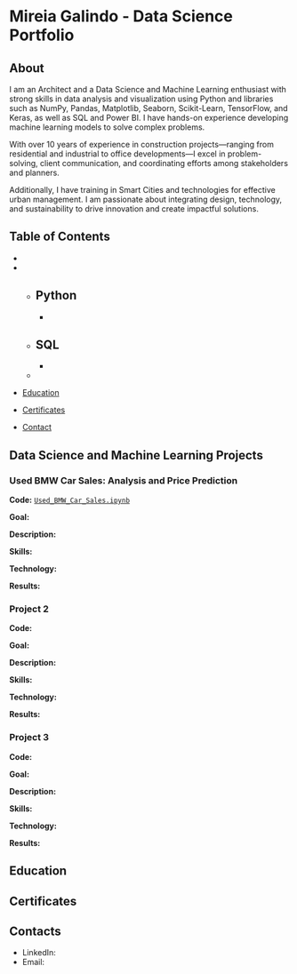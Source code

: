 # Mireia Galindo - Data Science Portfolio

## About
I am an Architect and a Data Science and Machine Learning enthusiast with strong skills in data analysis and visualization using Python and libraries such as NumPy, Pandas, Matplotlib, Seaborn, Scikit-Learn, TensorFlow, and Keras, as well as SQL and Power BI. I have hands-on experience developing machine learning models to solve complex problems.

With over 10 years of experience in construction projects—ranging from residential and industrial to office developments—I excel in problem-solving, client communication, and coordinating efforts among stakeholders and planners.

Additionally, I have training in Smart Cities and technologies for effective urban management. I am passionate about integrating design, technology, and sustainability to drive innovation and create impactful solutions.


## Table of Contents
- 
- 
  - Python
    - 
    -  
  - SQL
    - 
    - 
  - 
  


- [Education](https://github.com/mireiagalindo/Data-Science-Portfolio/blob/main/README.md#education)  
- [Certificates](https://github.com/mireiagalindo/Data-Science-Portfolio/blob/main/README.md#certificates)
- [Contact](https://github.com/mireiagalindo/Data-Science-Portfolio/blob/main/README.md#contacts)
## Data Science and Machine Learning Projects

### Used BMW Car Sales: Analysis and Price Prediction
**Code:** [`Used_BMW_Car_Sales.ipynb`](https://github.com/mireiagalindo/portfolio_projects/blob/main/Used_BMW_Car_Sales.ipynb)

**Goal:** 

**Description:** 

**Skills:** 

**Technology:** 

**Results:** 


### Project 2
**Code:** 

**Goal:** 

**Description:** 

**Skills:** 

**Technology:** 

**Results:** 

### Project 3
**Code:** 

**Goal:** 

**Description:** 

**Skills:** 

**Technology:** 

**Results:** 



## Education


## Certificates


## Contacts
- LinkedIn: 
- Email: 

